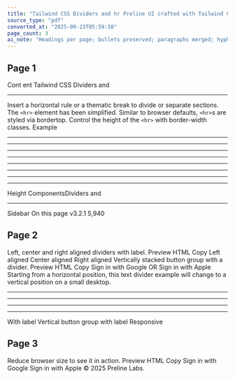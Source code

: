 ```yaml
---
title: "Tailwind CSS Dividers and hr Preline UI crafted with Tailwind CSS"
source_type: "pdf"
converted_at: "2025-09-23T05:59:10"
page_count: 3
ai_note: "Headings per page; bullets preserved; paragraphs merged; hyphenated wraps fixed."
---
```


## Page 1
Cont ent Tailwind CSS Dividers and <hr> Insert a horizontal rule or a thematic break to divide or separate sections. The `<hr>` element has been simplified. Similar to browser defaults, `<hr>`s are styled via bordertop. Control the height of the `<hr>` with border-width classes. Example <hr> <hr class="border-gray-800 dark:border-white"> <hr class="border-gray-500 dark:border-neutral-500"> <hr class="border-teal-500"> <hr class="border-blue-500"> <hr class="border-red-500"> <hr class="border-yellow-500"> <hr class="border-white"> Height ComponentsDividers and <hr> Sidebar On this page v3.2.1 5,940

## Page 2
Left, center and right aligned dividers with label. Preview HTML Copy Left aligned Center aligned Right aligned Vertically stacked button group with a divider. Preview HTML Copy Sign in with Google OR Sign in with Apple Starting from a horizontal position, this text divider example will change to a vertical position on a small desktop. <hr> <hr class="border-2"> <hr class="border-4"> <hr class="border-8"> With label Vertical button group with label Responsive

## Page 3
Reduce browser size to see it in action. Preview HTML Copy Sign in with Google Sign in with Apple © 2025 Preline Labs.
